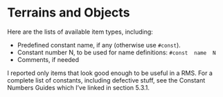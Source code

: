 Terrains and Objects
====================

Here are the lists of available item types, including:

- Predefined constant name, if any (otherwise use `#const`). 
- Constant number N, to be used for name definitions: `#const  name  N`
- Comments, if needed

I reported only items that look good enough to be useful in a RMS. For a complete list of constants, including defective stuff, see the Constant Numbers Guides which I’ve linked in section 5.3.1.
